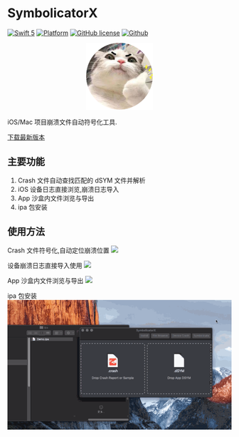 # SymbolicatorX
[![Swift 5](https://img.shields.io/badge/swift-5-orange.svg?style=flat)](https://github.com/apple/swift) [![Platform](http://img.shields.io/badge/platform-macOS-red.svg?style=flat)](https://developer.apple.com/macos/) [![GitHub license](https://img.shields.io/badge/license-MIT-blue.svg)](https://github.com/Yueoaix/SymbolicatorX/blob/master/LICENSE) [![Github](http://img.shields.io/badge/github-Yueoaix-yellow.svg?style=flat)](https://github.com/Yueoaix)

<p align="center">
  <img src="./SymbolicatorX/SymbolicatorX/Assets.xcassets/AppIcon.appiconset/appiconMacHuge_512pt.png" width="150">
</p>

iOS/Mac 项目崩溃文件自动符号化工具.

[下载最新版本](https://github.com/Yueoaix/SymbolicatorX/releases)

## 主要功能
1. Crash 文件自动查找匹配的 dSYM 文件并解析
2. iOS 设备日志直接浏览,崩溃日志导入
3. App 沙盒内文件浏览与导出
4. ipa 包安装

## 使用方法
Crash 文件符号化,自动定位崩溃位置
![](./Demo/Demo1.gif)

设备崩溃日志直接导入使用
![](./Demo/Demo2.gif)

App 沙盒内文件浏览与导出
![](./Demo/Demo3.gif)

ipa 包安装
![](./Demo/Demo4.gif)

